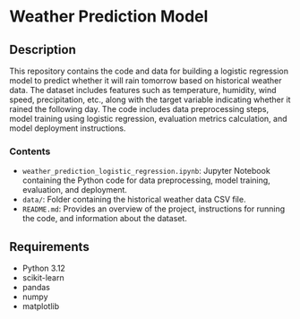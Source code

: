 # Weather Prediction Model

## Description

This repository contains the code and data for building a logistic regression model to predict whether it will rain tomorrow based on historical weather data. The dataset includes features such as temperature, humidity, wind speed, precipitation, etc., along with the target variable indicating whether it rained the following day. The code includes data preprocessing steps, model training using logistic regression, evaluation metrics calculation, and model deployment instructions.

### Contents

- `weather_prediction_logistic_regression.ipynb`: Jupyter Notebook containing the Python code for data preprocessing, model training, evaluation, and deployment.
- `data/`: Folder containing the historical weather data CSV file.
- `README.md`: Provides an overview of the project, instructions for running the code, and information about the dataset.

## Requirements

- Python 3.12
- scikit-learn
- pandas
- numpy
- matplotlib
  




